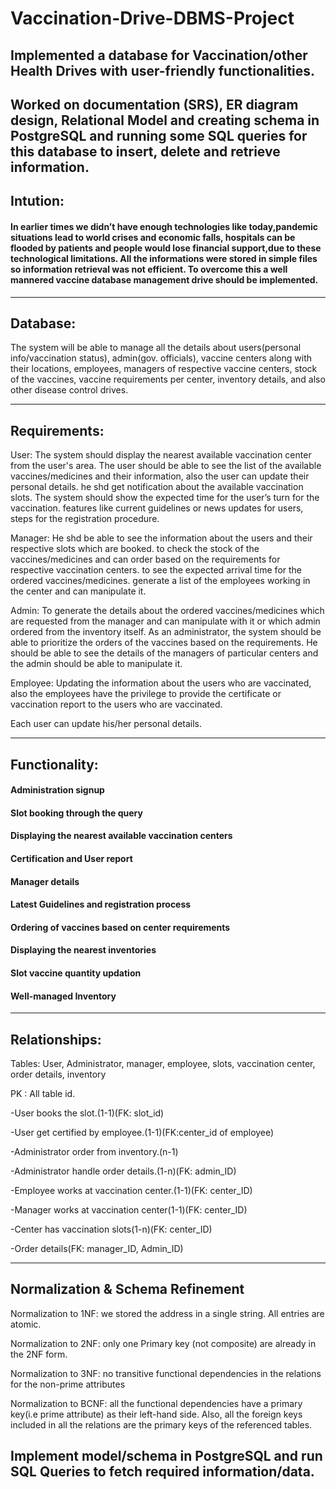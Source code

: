 # Vaccination-Drive-DBMS-Project

## Implemented a database for Vaccination/other Health Drives with user-friendly functionalities.
## Worked on documentation (SRS), ER diagram design, Relational Model and creating schema in PostgreSQL and running some SQL queries for this database to insert, delete and retrieve information.

## Intution: 

#### In earlier times we didn’t have enough technologies like today,pandemic situations lead to world crises and economic falls, hospitals can be flooded by patients and people would lose financial support,due to these technological limitations. All the informations were stored in simple files so information retrieval was not efficient. To overcome this a well mannered vaccine database management drive should be implemented.
---------------------------------------------------------------------------------------------------

## Database:
The system will be able to manage all the details about users(personal info/vaccination status), admin(gov. officials), vaccine centers along with their locations, employees, managers of respective vaccine centers, stock of the vaccines, vaccine requirements per center, inventory details, and also other disease control drives.

---------------------------------------------------------------------------------------------------

## Requirements:

User: 
The system should display the nearest available vaccination center from the user's area.
The user should be able to see the list of the available vaccines/medicines and their information, also the user can update their personal details. he shd get notification about the available vaccination slots.
The system should show the expected time for the user’s turn for the vaccination.
features like current guidelines or news updates for users, steps for the registration procedure.


Manager:
He shd be able to see the information about the users and their respective slots which are booked.
to check the stock of the vaccines/medicines and can order based on the requirements for
respective vaccination centers.
to see the expected arrival time for the ordered vaccines/medicines.
generate a list of the employees working in the center and can manipulate it.

Admin:
To generate the details about the ordered vaccines/medicines which are requested from the manager and can manipulate with it or which admin ordered from the inventory itself.
As an administrator, the system should be able to prioritize the orders of the vaccines based on the requirements.
He should be able to see the details of the managers of particular centers and the
admin should be able to manipulate it.

Employee:
Updating the information about the users who are vaccinated, also the employees have the privilege to provide the certificate or vaccination report to the users who are vaccinated.

Each user can update his/her personal details.

---------------------------------------------------------------------------------------------------

## Functionality:
#### Administration signup
#### Slot booking through the query
#### Displaying the nearest available vaccination centers 
#### Certification and User report
#### Manager details
#### Latest Guidelines and registration process
#### Ordering of vaccines based on center requirements
#### Displaying the nearest inventories
#### Slot vaccine quantity updation 
#### Well-managed Inventory
---------------------------------------------------------------------------------------------------

## Relationships:

Tables: User, Administrator, manager, employee, slots, vaccination center, order details, inventory

PK : All table id.

-User books the slot.(1-1)(FK: slot_id)

-User get certified by employee.(1-1)(FK:center_id of employee)

-Administrator order from inventory.(n-1)

-Administrator handle order details.(1-n)(FK: admin_ID)

-Employee works at vaccination center.(1-1)(FK: center_ID)

-Manager works at vaccination center(1-1)(FK: center_ID)

-Center has vaccination slots(1-n)(FK: center_ID)

-Order details(FK: manager_ID, Admin_ID)


---------------------------------------------------------------------------------------------------

## Normalization & Schema Refinement

Normalization to 1NF:
we stored the address in a single string. All entries are atomic.

Normalization to 2NF:
only one Primary key (not composite) are already in the 2NF form.

Normalization to 3NF:
no transitive functional dependencies in the relations for the non-prime attributes

Normalization to BCNF:
all the functional dependencies have a primary key(i.e prime attribute) as their left-hand
side. Also, all the foreign keys included in all the relations are the primary keys of the referenced tables.

## Implement model/schema in PostgreSQL and run SQL Queries to fetch required information/data.




